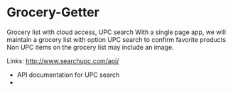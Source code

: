 # Grocery-Getter
Grocery list with cloud access, UPC search
With a single page app, we will maintain a grocery list with option UPC search to confirm favorite products
Non UPC items on the grocery list may include an image.

Links: http://www.searchupc.com/api/
  - API documentation for UPC search
  - 
  
